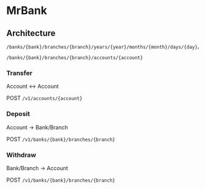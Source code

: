 # MrBank


## Architecture

```
/banks/{bank}/branches/{branch}/years/{year}/months/{month}/days/{day}/transactions/{transaction}
```

```
/banks/{bank}/branches/{branch}/accounts/{account}
```

### Transfer

Account  <->  Account

POST `/v1/accounts/{account}`

### Deposit

Account  ->  Bank/Branch

POST `/v1/banks/{bank}/branches/{branch}`

### Withdraw

Bank/Branch  ->  Account

POST `/v1/banks/{bank}/branches/{branch}`
